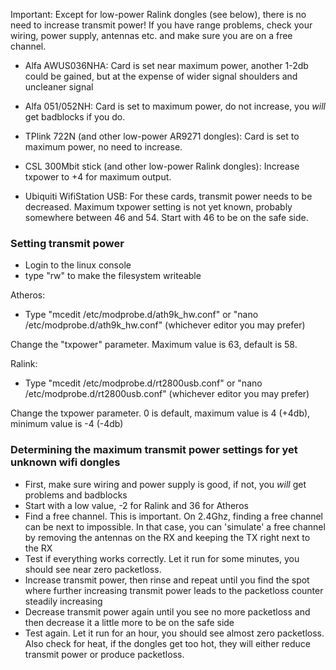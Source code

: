 Important: Except for low-power Ralink dongles (see below), there is no need to increase transmit power! If you have range problems, check your wiring, power supply, antennas etc. and make sure you are on a free channel.


- Alfa AWUS036NHA: Card is set near maximum power, another 1-2db could be gained, but at the expense of wider signal shoulders and uncleaner signal

- Alfa 051/052NH: Card is set to maximum power, do not increase, you _will_ get badblocks if you do.

- TPlink 722N (and other low-power AR9271 dongles): Card is set to maximum power, no need to increase.

- CSL 300Mbit stick (and other low-power Ralink dongles): Increase txpower to +4 for maximum output.

- Ubiquiti WifiStation USB: For these cards, transmit power needs to be decreased. Maximum txpower setting is not yet known, probably somewhere between 46 and 54. Start with 46 to be on the safe side.



### Setting transmit power
- Login to the linux console
- type "rw" to make the filesystem writeable

Atheros: 
- Type "mcedit /etc/modprobe.d/ath9k_hw.conf" or "nano /etc/modprobe.d/ath9k_hw.conf" (whichever editor you may prefer)

Change the "txpower" parameter. Maximum value is 63, default is 58.

Ralink:
- Type "mcedit /etc/modprobe.d/rt2800usb.conf" or "nano /etc/modprobe.d/rt2800usb.conf" (whichever editor you may prefer)

Change the txpower parameter. 0 is default, maximum value is 4 (+4db), minimum value is -4 (-4db)


### Determining the maximum transmit power settings for yet unknown wifi dongles
- First, make sure wiring and power supply is good, if not, you _will_ get problems and badblocks
- Start with a low value, -2 for Ralink and 36 for Atheros
- Find a free channel. This is important. On 2.4Ghz, finding a free channel can be next to impossible. In that case, you can 'simulate' a free channel by removing the antennas on the RX and keeping the TX right next to the RX
- Test if everything works correctly. Let it run for some minutes, you should see near zero packetloss.
- Increase transmit power, then rinse and repeat until you find the spot where further increasing transmit power leads to the packetloss counter steadily increasing
- Decrease transmit power again until you see no more packetloss and then decrease it a little more to be on the safe side
- Test again. Let it run for an hour, you should see almost zero packetloss. Also check for heat, if the dongles get too hot, they will either reduce transmit power or produce packetloss.